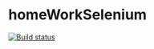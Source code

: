 # homeWorkSelenium
[![Build status](https://ci.appveyor.com/api/projects/status/1rxxtpy470o96j1c?svg=true)](https://ci.appveyor.com/project/Galina34427/homeworkselenium)
